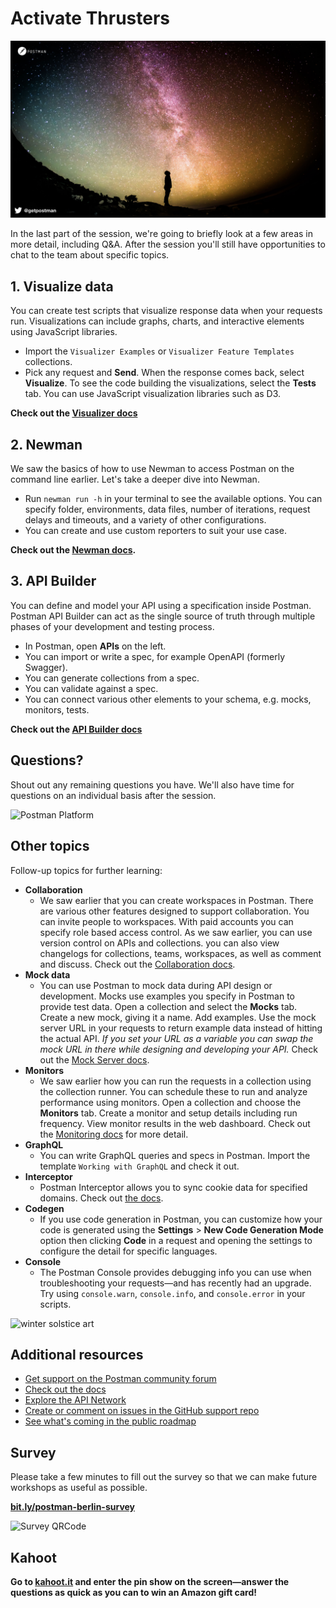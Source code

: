 # Activate Thrusters

![Activate](./Activate.jpg)

In the last part of the session, we're going to briefly look at a few areas in more detail, including Q&A. After the session you'll still have opportunities to chat to the team about specific topics.

## 1. Visualize data

You can create test scripts that visualize response data when your requests run. Visualizations can include graphs, charts, and interactive elements using JavaScript libraries.

* Import the `Visualizer Examples` or `Visualizer Feature Templates` collections.
* Pick any request and __Send__. When the response comes back, select __Visualize__. To see the code building the visualizations, select the __Tests__ tab. You can use JavaScript visualization libraries such as D3.

**Check out the [Visualizer docs](https://learning.postman.com/docs/postman/sending-api-requests/visualizer/)**

## 2. Newman

We saw the basics of how to use Newman to access Postman on the command line earlier. Let's take a deeper dive into Newman.

* Run `newman run -h` in your terminal to see the available options. You can specify folder, environments, data files, number of iterations, request delays and timeouts, and a variety of other configurations.
* You can create and use custom reporters to suit your use case.

__Check out the [Newman docs](https://learning.postman.com/docs/postman/collection-runs/command-line-integration-with-newman/).__

## 3. API Builder

You can define and model your API using a specification inside Postman. Postman API Builder can act as the single source of truth through multiple phases of your development and testing process.

* In Postman, open __APIs__ on the left.
* You can import or write a spec, for example OpenAPI (formerly Swagger).
* You can generate collections from a spec.
* You can validate against a spec.
* You can connect various other elements to your schema, e.g. mocks, monitors, tests.

**Check out the [API Builder docs](https://learning.postman.com/docs/postman/design-and-develop-apis/the-api-workflow/)**

## Questions?

Shout out any remaining questions you have. We'll also have time for questions on an individual basis after the session.

![Postman Platform](./platform.png)

## Other topics

Follow-up topics for further learning:

* __Collaboration__
  * We saw earlier that you can create workspaces in Postman. There are various other features designed to support collaboration. You can invite people to workspaces. With paid accounts you can specify role based access control. As we saw earlier, you can use version control on APIs and collections. you can also view changelogs for collections, teams, workspaces, as well as comment and discuss. Check out the [Collaboration docs](https://learning.postman.com/docs/postman/collaboration/collaboration-intro/).
* __Mock data__
  * You can use Postman to mock data during API design or development. Mocks use examples you specify in Postman to provide test data. Open a collection and select the __Mocks__ tab. Create a new mock, giving it a name. Add examples. Use the mock server URL in your requests to return example data instead of hitting the actual API. _If you set your URL as a variable you can swap the mock URL in there while designing and developing your API._ Check out the [Mock Server docs](https://learning.postman.com/docs/postman/mock-servers/intro-to-mock-servers/).
* __Monitors__
  * We saw earlier how you can run the requests in a collection using the collection runner. You can schedule these to run and analyze performance using monitors. Open a collection and choose the __Monitors__ tab. Create a monitor and setup details including run frequency. View monitor results in the web dashboard. Check out the [Monitoring docs](https://learning.postman.com/docs/postman/monitors/intro-monitors/) for more detail.
* __GraphQL__
  * You can write GraphQL queries and specs in Postman. Import the template `Working with GraphQL` and check it out.
* __Interceptor__
  * Postman Interceptor allows you to sync cookie data for specified domains. Check out [the docs](https://learning.postman.com/docs/postman/sending-api-requests/interceptor/).
* __Codegen__
  * If you use code generation in Postman, you can customize how your code is generated using the __Settings__ &gt; __New Code Generation Mode__ option then clicking __Code__ in a request and opening the settings to configure the detail for specific languages.
* __Console__
  * The Postman Console provides debugging info you can use when troubleshooting your requests—and has recently had an upgrade. Try using `console.warn`, `console.info`, and `console.error` in your scripts.

![[winter solstice art](https://apod.nasa.gov/apod/image/1712/WinterSolsticeMW_Seip.jpg)](https://apod.nasa.gov/apod/image/1712/WinterSolsticeMW_Seip.jpg)

## Additional resources

* [Get support on the Postman community forum](https://community.getpostman.com/)
* [Check out the docs](https://learning.postman.com/docs/)
* [Explore the API Network](https://explore.postman.com/)
* [Create or comment on issues in the GitHub support repo](https://github.com/postmanlabs/postman-app-support/issues)
* [See what's coming in the public roadmap](https://trello.com/b/4N7PnHAz/postman-roadmap-for-developers)

## Survey

Please take a few minutes to fill out the survey so that we can make future workshops as useful as possible.

__[bit.ly/postman-berlin-survey](http://bit.ly/postman-berlin-survey)__

![Survey QRCode](./QR_code_Berlin.png)

## Kahoot

__Go to [kahoot.it](https://kahoot.it/) and enter the pin show on the screen—answer the questions as quick as you can to win an Amazon gift card!__
